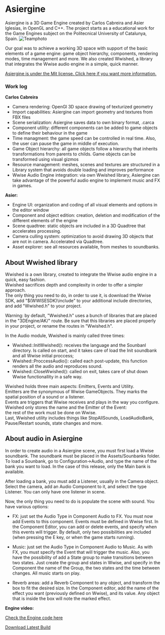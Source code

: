 # Asiergine  

Asiergine is a 3D Game Engine created by Carlos Cabreira and Asier Iglesias, in OpenGL and C++. The project starts as a 
educational work for the Game Engines subject on the Politecnical University of Catalunya, Spain.
![Teamphoto](https://i.imgur.com/k9t5vBT.jpg)  

Our goal was to achieve a working 3D space with support of the basic elements of a game engine: game object hierarchy, components, rendering modes, time management and more.
We also created Wwished, a library that integrates the Wwise audio engine in a simple, quick manner.


<dl>
  <a href="https://github.com/carcasanchez/Asiergine/blob/Assignment2%E2%80%8B/LICENSE" class="btn">Asiergine is under the Mit license. Click here if you want more information.</a>
</dl>

### Work log    
**Carlos Cabreira**   
 - Camera rendering: OpenGl 3D space drawing of texturized geometry
 - Import capabilities: Asiergine can import geometry and textures from FBX files
 - Scene serialization: Asiergine saves data to own binary format, .carca
 - Component utility: different components can be added to game objects to define their behaviour in the game
 - Time managment: the game speed can be controlled in real time. Also, the user can pause the game in middle of execution.
 - Game Object hierarchy: all game objects follow a hierarchy that inherits transformations from parents to childs. Game objects can be 
   transformed using visual gizmos
 - Resource management: meshes, scenes and textures are structured in a Library system that avoids double loading and improves      performance
 - Wwise Audio Engine integration: via own Wwished library, Asiergine can take advantage of the powerful audio engine to implement music and FX in games.

**Asier:**   
 - Engine UI: organization and coding of all visual elements and options in the editor window
 - Component and object edition: creation, deletion and modification of the different elements of the engine
 - Scene quadtree: static objects are included in a 3D Quadtree that accelerates processing.
 - Camera culling system: optimization to avoid drawing 3D objects that are not in camera. Accelerated via Quadtree.
 - Asset explorer: see all resources available, from meshes to soundbanks.
 

## About Wwished library

 Wwished is a own library, created to integrate the Wwise audio engine in a quick, easy fashion.    
Wwished sacrifices depth and complexity in order to offer a simpler approach.   
The only thing you need to do, in order to use it, is download the Wwise SDK, add "$(WWISESDK)\include" to your additional include directories,   
and add "Wwished.h" to your project. 

Warning: by default, "Wwished.h" uses a bunch of libraries that are placed in the "3DEngine/AK/" route. Be sure that this libraries are placed properly in your project, or rename the routes in "Wwished.h".   
   
In the Audio module, Wwished is mainly called three times:   

- Wwished::InitWwished(): receives the language and the Sounbanl directory. Is called on start, and it takes care of load the Init soundbank and all Wwise initial proccess;
- Wwished::ProccessAudio(): called each post-update, this function renders all the audio and reproduces sound.
- Wwished::CloseWwished(): called on exit, takes care of shut down Wwise functionallity in a safe way.

Wwished holds three main aspects: Emitters, Events and Utility.    
Emitters are the synonymous of Wwise GameObjects. They marks the spatial position of a sound or a listener.   
Events are triggers that Wwise receives and plays in the way you configure. Wwished only stores the name and the Emitter of the Event:   
the rest of the work must be done on Wwise.   
Last, Wwished utility includes things like StopAllSounds, LoadAudioBank, Pause/Restart sounds, state changes and more.   

## About audio in Asiergine

 In order to create audio in a Asiergine scene, you must first load a Wwise soundbank. The soundbank must be placed in the Assets/Sounbanks folder.
To load a Sounbank, go to Configuration->Audio, and type the name of the bank you want to load. In the case of this release, only the Main bank is available.

After loading a bank, you must add a Listener, usually in the Camera object. Select the camera, add an Audio Component to it, and select the type Listener.
You can only have one listener in scene.

 Now, the only thing you need to do is populate the scene with sound.
You have various options: 

- FX: just set the Audio Type in Component Audio to FX. You must now add Events to this component. 
Events must be defined in Wwise first. In the Component Editor, you can add or delete events, and specify when this events will trigger.
By default, only two possibilities are included (when pressing the E key, or when the game starts running).

- Music: just set the Audio Type in Component Audio to Music. As with FX, you must specify the Event that will trigger the music. Also, you 
have the possibility of add a State group to make transitions between two states. Just create the group and states in Wwise, and specify in the 
Component the name of the Group, the two states and the time between changes.
All music starts on play.

- Reverb areas: add a Reverb Component to any object, and transform the box to fit the desired size. In the Component editor, add the name of the effect you want (previously defined on Wwise), and its value. Any object that is inside the box will note the marked effect.



**Engine video:**   

<dl>
  <a href="(https://github.com/carcasanchez/Asiergine/tree/master" class="btn">Check the Engine code here</a>
</dl>

<dl>
  <a href="https://github.com/carcasanchez/Asiergine/releases/download/Assignment3/Asiergine_v1.0.zip" class="btn">Download Latest Build</a>
</dl>


   

